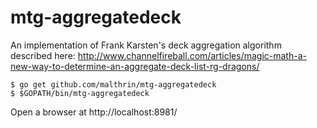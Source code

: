 # mtg-aggregatedeck
An implementation of Frank Karsten's deck aggregation algorithm described here: http://www.channelfireball.com/articles/magic-math-a-new-way-to-determine-an-aggregate-deck-list-rg-dragons/

    $ go get github.com/malthrin/mtg-aggregatedeck
    $ $GOPATH/bin/mtg-aggregatedeck

Open a browser at http://localhost:8981/
